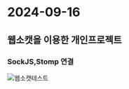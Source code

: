 # 2024-09-16
## 웹소캣을 이용한 개인프로젝트
### SockJS,Stomp 연결
![웹소캣테스트](https://github.com/user-attachments/assets/f3b53bbc-644f-4eca-a7ee-e022cc80d21e)
